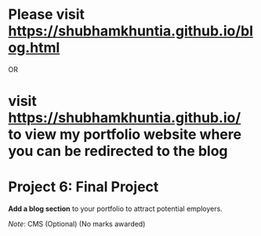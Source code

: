 # Please visit https://shubhamkhuntia.github.io/blog.html
OR 
# visit https://shubhamkhuntia.github.io/  to view my portfolio website where you can be redirected to the blog 
# Project 6: Final Project

**Add a blog section** to your portfolio to attract potential employers.

_Note_: CMS (Optional) (No marks awarded)

